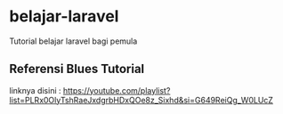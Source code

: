 # belajar-laravel
Tutorial belajar laravel bagi pemula 
## Referensi Blues Tutorial
linknya disini : https://youtube.com/playlist?list=PLRx0OlyTshRaeJxdgrbHDxQOe8z_Sixhd&si=G649ReiQg_W0LUcZ
